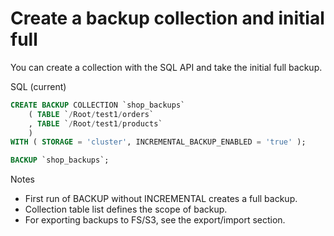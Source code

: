 # Create a backup collection and initial full

You can create a collection with the SQL API and take the initial full backup.

SQL (current)

```sql
CREATE BACKUP COLLECTION `shop_backups`
    ( TABLE `/Root/test1/orders`
    , TABLE `/Root/test1/products`
    )
WITH ( STORAGE = 'cluster', INCREMENTAL_BACKUP_ENABLED = 'true' );

BACKUP `shop_backups`;
```

Notes

- First run of BACKUP without INCREMENTAL creates a full backup.
- Collection table list defines the scope of backup.
- For exporting backups to FS/S3, see the export/import section.
